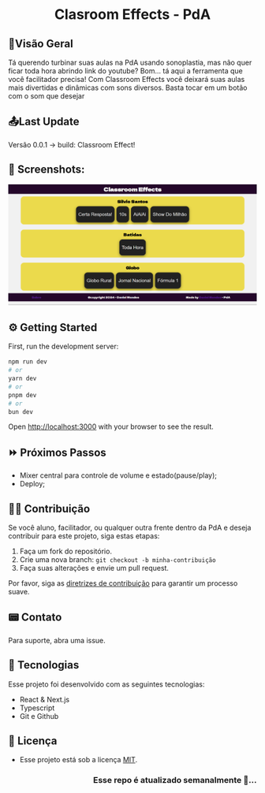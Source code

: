 <h1 align="center"> Clasroom Effects - PdA</h1>

## 👀Visão Geral

Tá querendo turbinar suas aulas na PdA usando sonoplastia, mas não quer ficar toda hora abrindo link do youtube? Bom... tá aqui a ferramenta que você facilitador precisa! Com Classroom Effects você deixará suas aulas mais divertidas e dinâmicas com sons diversos. Basta tocar em um botão com o som que desejar

## 📤Last Update

Versão 0.0.1 -> build: Classroom Effect!

## 📸 Screenshots:

![Screenshot](public/imgs/Presentation.png)

## ⚙️ Getting Started

First, run the development server:

```bash
npm run dev
# or
yarn dev
# or
pnpm dev
# or
bun dev
```

Open [http://localhost:3000](http://localhost:3000) with your browser to see the result.

## ⏩ Próximos Passos

- Mixer central para controle de volume e estado(pause/play);
- Deploy;

## 💪🏾 Contribuição

Se você aluno, facilitador, ou qualquer outra frente dentro da PdA e deseja contribuir para este projeto, siga estas etapas:

1. Faça um fork do repositório.
2. Crie uma nova branch: `git checkout -b minha-contribuição`
3. Faça suas alterações e envie um pull request.

Por favor, siga as [diretrizes de contribuição](.github/CONTRIBUTING) para garantir um processo suave.

## 📟 Contato

Para suporte, abra uma issue.

## 🚀 Tecnologias

Esse projeto foi desenvolvido com as seguintes tecnologias:

- React & Next.js
- Typescript
- Git e Github

## 📜 Licença

- Esse projeto está sob a licença [MIT](/LICENSE).

<h3 align="right"> Esse repo é atualizado semanalmente 🌱... </h3>
